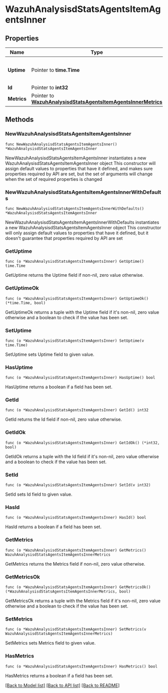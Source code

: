 # WazuhAnalysisdStatsAgentsItemAgentsInner

## Properties

Name | Type | Description | Notes
------------ | ------------- | ------------- | -------------
**Uptime** | Pointer to **time.Time** | When the count of the metrics started | [optional] 
**Id** | Pointer to **int32** | Agent ID | [optional] 
**Metrics** | Pointer to [**WazuhAnalysisdStatsAgentsItemAgentsInnerMetrics**](WazuhAnalysisdStatsAgentsItemAgentsInnerMetrics.md) |  | [optional] 

## Methods

### NewWazuhAnalysisdStatsAgentsItemAgentsInner

`func NewWazuhAnalysisdStatsAgentsItemAgentsInner() *WazuhAnalysisdStatsAgentsItemAgentsInner`

NewWazuhAnalysisdStatsAgentsItemAgentsInner instantiates a new WazuhAnalysisdStatsAgentsItemAgentsInner object
This constructor will assign default values to properties that have it defined,
and makes sure properties required by API are set, but the set of arguments
will change when the set of required properties is changed

### NewWazuhAnalysisdStatsAgentsItemAgentsInnerWithDefaults

`func NewWazuhAnalysisdStatsAgentsItemAgentsInnerWithDefaults() *WazuhAnalysisdStatsAgentsItemAgentsInner`

NewWazuhAnalysisdStatsAgentsItemAgentsInnerWithDefaults instantiates a new WazuhAnalysisdStatsAgentsItemAgentsInner object
This constructor will only assign default values to properties that have it defined,
but it doesn't guarantee that properties required by API are set

### GetUptime

`func (o *WazuhAnalysisdStatsAgentsItemAgentsInner) GetUptime() time.Time`

GetUptime returns the Uptime field if non-nil, zero value otherwise.

### GetUptimeOk

`func (o *WazuhAnalysisdStatsAgentsItemAgentsInner) GetUptimeOk() (*time.Time, bool)`

GetUptimeOk returns a tuple with the Uptime field if it's non-nil, zero value otherwise
and a boolean to check if the value has been set.

### SetUptime

`func (o *WazuhAnalysisdStatsAgentsItemAgentsInner) SetUptime(v time.Time)`

SetUptime sets Uptime field to given value.

### HasUptime

`func (o *WazuhAnalysisdStatsAgentsItemAgentsInner) HasUptime() bool`

HasUptime returns a boolean if a field has been set.

### GetId

`func (o *WazuhAnalysisdStatsAgentsItemAgentsInner) GetId() int32`

GetId returns the Id field if non-nil, zero value otherwise.

### GetIdOk

`func (o *WazuhAnalysisdStatsAgentsItemAgentsInner) GetIdOk() (*int32, bool)`

GetIdOk returns a tuple with the Id field if it's non-nil, zero value otherwise
and a boolean to check if the value has been set.

### SetId

`func (o *WazuhAnalysisdStatsAgentsItemAgentsInner) SetId(v int32)`

SetId sets Id field to given value.

### HasId

`func (o *WazuhAnalysisdStatsAgentsItemAgentsInner) HasId() bool`

HasId returns a boolean if a field has been set.

### GetMetrics

`func (o *WazuhAnalysisdStatsAgentsItemAgentsInner) GetMetrics() WazuhAnalysisdStatsAgentsItemAgentsInnerMetrics`

GetMetrics returns the Metrics field if non-nil, zero value otherwise.

### GetMetricsOk

`func (o *WazuhAnalysisdStatsAgentsItemAgentsInner) GetMetricsOk() (*WazuhAnalysisdStatsAgentsItemAgentsInnerMetrics, bool)`

GetMetricsOk returns a tuple with the Metrics field if it's non-nil, zero value otherwise
and a boolean to check if the value has been set.

### SetMetrics

`func (o *WazuhAnalysisdStatsAgentsItemAgentsInner) SetMetrics(v WazuhAnalysisdStatsAgentsItemAgentsInnerMetrics)`

SetMetrics sets Metrics field to given value.

### HasMetrics

`func (o *WazuhAnalysisdStatsAgentsItemAgentsInner) HasMetrics() bool`

HasMetrics returns a boolean if a field has been set.


[[Back to Model list]](../README.md#documentation-for-models) [[Back to API list]](../README.md#documentation-for-api-endpoints) [[Back to README]](../README.md)


